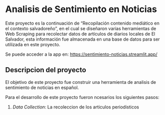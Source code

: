 # Analisis de Sentimiento en Noticias

Este proyecto es la continuación de “Recopilación contenido mediático en el contexto salvadoreño”, en el cual se diseñaron varias herramientas de Web Scraping para recolectar datos de artículos de diarios locales de El Salvador, esta información fue almacenada en una base de datos para ser utilizada en este proyecto.  

Se puede acceder a la app en: https://sentimiento-noticias.streamlit.app/


## Descripcion del proyecto

El objetivo de este proyecto fue construir una herramienta de analisis de sentimiento de noticias en español. 

Para el desarrollo de este proyecto fueron ncesarios los siguientes pasos:

1. *Data Collection*: La recoleccion de los articulos periodisticos 
